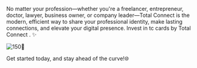 No matter your profession—whether you're a freelancer, entrepreneur, doctor, lawyer, business owner, or company leader—Total Connect is the modern, efficient way to share your professional identity, make lasting connections, and elevate your digital presence. Invest in tc cards by Total Connect .
✨

![150](https://github.com/user-attachments/assets/2e256309-e497-4eeb-9890-aa81eb9d2f37)🎉

Get started today, and stay ahead of the curve!🌐
